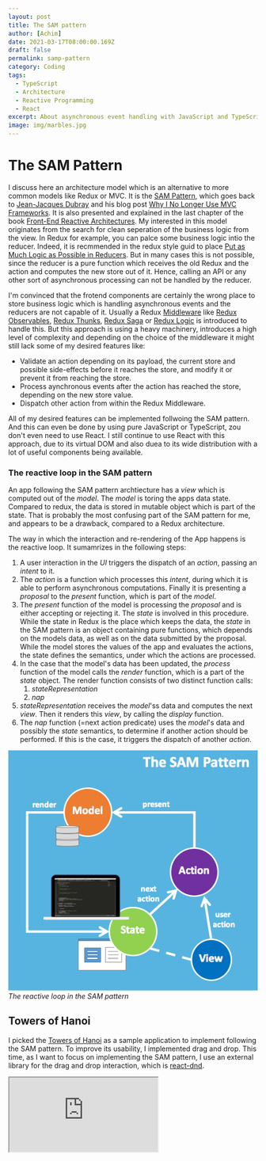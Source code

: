 ```yaml
---
layout: post
title: The SAM pattern
author: [Achim]
date: 2021-03-17T08:00:00.169Z
draft: false
permalink: samp-pattern
category: Coding
tags:
  - TypeScript
  - Architecture
  - Reactive Programming
  - React
excerpt: About asynchronous event handling with JavaScript and TypeScript. I'm showcasing the potential of rxjs with a very first and simple example which implements drag and drop.
image: img/marbles.jpg
---
```


# The SAM Pattern

I discuss here an architecture model which is an alternative to more common models like Redux or MVC. It is the [SAM Pattern](http://sam.js.org/), which goes back to [Jean-Jacques Dubray](https://github.com/jdubray) and his blog post [Why I No Longer Use MVC Frameworks](https://www.infoq.com/articles/no-more-mvc-frameworks/). It is also presented and explained in the last chapter of the book [Front-End Reactive Architectures](https://www.springer.com/de/book/9781484231791).
My interested in this model originates from the search for clean seperation of the business logic from the view. In Redux for example, you can palce some business logic intio the reducer. Indeed, it is recmmended in the redux style guid to place [Put as Much Logic as Possible in Reducers](https://redux.js.org/style-guide/style-guide#put-as-much-logic-as-possible-in-reducers). But in many cases this is not possible, since the reducer is a pure function which receives the old Redux and the action and computes the new store out of it. Hence, calling an API or any other sort of asynchronous processing can not be handled by the reducer. 

I'm convinced that the frotend components are certainly the wrong place to store business logic which is handling asynchronous events and the reducers are not capable of it. Usually a Redux [Middleware](https://redux.js.org/tutorials/fundamentals/part-4-store#middleware) like [Redux Observables](https://redux-observable.js.org/), [Redux Thunks](https://github.com/reduxjs/redux-thunk), [Redux Saga](https://github.com/reduxjs/redux-thunk) or [Redux Logic](https://github.com/jeffbski/redux-logic) is introduced to handle this. But this approach is using a heavy machinery, introduces a high level of complexity and depending on the choice of the middleware it might still lack some of my desired features like:

* Validate an action depending on its payload, the current store and possible side-effects before it reaches the store, and modify it or prevent it from reaching the store.
* Process aynchronous events after the action has reached the store, depending on the new store value.
* Dispatch other action from within the Redux Middleware.

All of my desired features can be implemented follwoing the SAM pattern. And this can even be done by using pure JavaScript or TypeScript, zou don't even need to use React. I still continue to use React with this approach, due to its virtual DOM and also duea to its wide distribution with a lot of useful components being available.

### The reactive loop in the SAM pattern

An app following the SAM pattern archtiecture has a *view* which is computed out of the *model*. The *model* is toring the apps data state. Compared to redux, the data is stored in mutable object which is part of the state. That is probably the most confusing part of the SAM pattern for me, and appears to be a drawback, compared to a Redux architecture.

The way in which the interaction and re-rendering of the App happens is the reactive loop. It sumamrizes in the following steps:

1. A user interaction in the *UI* triggers the dispatch of an *action*, passing an *intent* to it.
2. The *action* is a function which processes this *intent*, during which it is able to perform asynchronous computations. Finally it is presenting a *proposal* to the *present* function, which is part of the *model*.
3. The *present* function of the model is processing the *proposal* and is either accepting or rejecting it. The *state* is involved in this procedure. While the state in Redux is the place which keeps the data, the *state* in the SAM pattern is an object containing pure functions, which depends on the models data, as well as on the data submitted by the proposal. While the model stores the values of the app and evaluates the actions, the state defines the semantics, under which the actions are processed.
4. In the case that the model's data has been updated, the *process* function of the model calls the *render* function, which is a part of the *state* object. The render function consists of two distinct function calls:
    1. *stateRepresentation*
    2. *nap*
5. *stateRepresentation* receives the *model*'ss data and computes the next *view*. Then it renders this *view*, by calling the *display* function.
6. The *nap* function (=next action predicate) uses the *model*'s data and possibly the *state* semantics, to determine if another action should be performed. If this is the case, it triggers the dispatch of another *action*.



![sam-loop.jpg](img/sam-loop.jpg)_The reactive loop in the SAM pattern_

## Towers of Hanoi

I picked the [Towers of Hanoi](https://en.wikipedia.org/wiki/Tower_of_Hanoi) as a sample application to implement following the SAM pattern. To improve its usability, I implemented drag and drop. This time, as I want to focus on implementing the SAM pattern, I use an external library for the drag and drop interaction, which is [react-dnd](https://www.npmjs.com/package/react-dnd).

<iframe src='https://blissful-gates-e99ed8.netlify.app/' style={{width: '100%', height: '400px'}} />

### Implementation following the SAM pattern

If you tried the Hanoi game above, the first thing you might have realized is that the app can be in three fundamentally different states, displaying non related screen:

1. The initial screen.
2. The screen while playing the game.
3. The screen which is shown, once the game is solved.

It makes sense to give the app a global state, which allows to assign it to one of those three states: 

```typescript
type Status = "INIT" | "PLAYING" | "SOLVED";
```

The possible interations are:

1. On the start screen:
    * Change the number of tiles
    * Start the game
2. While playing:
    * Move a tile from one tower to another tower
    * Solve the game
3. When solved:
    * Reset the game

Which is reflected by the following intent types:

```typescript
type IntentType = "TILES" | "START" | "DROP" | "SOLVE" | "RESET" ;
```

The sourcecode of the SAM-Hanoi app as rendered above can be found [here](https://github.com/achimcc/sam-hanoi). I don't want to explain every detail, but focus on the most crucial parts.

To clearify on the reactive loop of the SAM pattern inmy app, I visualized it in a flow chart, where the naming conventions are folliwing the naming of the directories and function/parameter names in my code:

```mermaid
graph TD
subgraph DOM
    A[UI] 
end
subgraph Actions
    A -->|triggers| B(dispatch)
    B -->|intent| C(action)
end
subgraph Model
    C -->|proposal| E[present]
    E -->|model.data| F[state.render]
    F --> |triggers| G[nap]
    G --> B
end
subgraph View
    F --> |model.data| J[stateRepresentation]
    J --> |model.data| K[view]
    J --> |triggers| L[display]
    K --> |JSX components|L
    L --> |injects JSX| A
end
```

As mentioned above, the model is carrying the data in a mutable obejct which is updated by the models render function. The typization of `model.data` is the following:

```typescript
type LessThan<N extends number | bigint> = intrinsic

type TileId = LessThan<10>;

type Presenter = {
  (data: Data): void;
};

interface TowerData {
  LEFT: Array<TileId>;
  MIDDLE: Array<TileId>;
  RIGHT: Array<TileId>;
}

interface Model { 
  data: {towers: Towers, nrTiles: number, status: Status, count: number};
  present: Presenter;
}
```

The present function from the model is processing the actions proposals and updating the models data accordingly:

```typescript
import state from "./state";

const defaultTowers = (tiles: number) =>
  ({
    LEFT: Array.from(Array(tiles).keys()),
    MIDDLE: [],
    RIGHT: [],
  } as TowerData);

const model: Model = {
  data: { towers: defaultTowers(0), nrTiles: 0, status: "INIT", count: 0 },
  present: (intent: Intent) => {
    switch (intent.type) {
      case "INIT": {
        model.data.status = "INIT";
        state.render(model);
        break;
      }
      case "TILES": {
        if (!state.init(model)) break;
        model.data.nrTiles = intent.payload.nrTiles;
        break;
      }
      case "START": {
        if (!state.ready(model)) break;
        model.data.towers = defaultTowers(model.data.nrTiles);
        model.data.count = 0;
        model.data.status = "PLAYING";
        state.render(model);
        break;
      }
      case "DROP": {
        const { tower, tileId } = intent.payload;
        if (!state.canDrop(model, tileId, tower)) break;
        for (var towerId in model.data.towers)
          if (model.data.towers[towerId].includes(tileId))
            model.data.towers[towerId].shift();
        model.data.towers[tower].unshift(tileId);
        model.data.count++;
        state.render(model);
        break;
      }
      case "SOLVE": {
        if (!state.isSolved(model)) break;
        model.data.status = "SOLVED";
        state.render(model);
        break;
      }
      default: {
        break;
      }
    }
  },
};

export default model;
```

Here the state defines the semantics of the model, i.e. tells the model's present function, how to interpret the data. For this it uses pure functions which evaluate the model's data:

```typescript
import stateRepresentation from "../View/stateRepresentation";
import nap from "./nap";

const state: State = {
  init: (model: Model) => model.data.status === "INIT",
  ready: (model: Model) =>
    model.data.status === "INIT" && model.data.nrTiles !== 0,
  canDrop: (model: Model, tileId: TileId, tower: TowerType) => {
    return Math.min(...model.data.towers[tower]) > tileId;
  },
  isSolved: (model: Model) => {
    return (
      model.data.status === "PLAYING" &&
      model.data.towers["RIGHT"].length === model.data.nrTiles
    );
  },
  render: (model: Model) => {
    stateRepresentation(model);
    nap(model);
  },
};

export default state;
```

Then finally, the steRepresentation is derived in a declarative way from the model's data:

```typescript
import React from "react";
import view from "./view";
import display from "./display";

const stateRepresentation = (model: Model) => {
  let representation = <div> Playing</div>;
  switch (model.data.status) {
    case "INIT":
      representation = view.init();
      break;
    case "PLAYING":
      representation = view.playing(model);
      break;
    case "SOLVED":
      representation = view.solved(model);
      break;
  }
  display(representation);
};

export default stateRepresentation;
```

Here the stateRepresentation implements different views, which represent the different screens of the app:

```typescript
import React from "react";
import Board from "../../components/Board/Board";
import Init from "../../components/Init/Init";
import Solved from "../../components/Solved/Solved";

const view = {
  playing: (model: Model) => <Board model={model} />,
  solved: (model: Model) => <Solved model={model} />,
  init: () => <Init />,
};

export default view;
```

and a display function which is inejecting the derived representation into the DOM.













